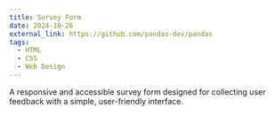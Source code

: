 ```yaml
---
title: Survey Form
date: 2024-10-26
external_link: https://github.com/pandas-dev/pandas
tags:
  - HTML
  - CSS
  - Web Design
---
```


A responsive and accessible survey form designed for collecting user feedback with a simple, user-friendly interface.

<!--more-->
